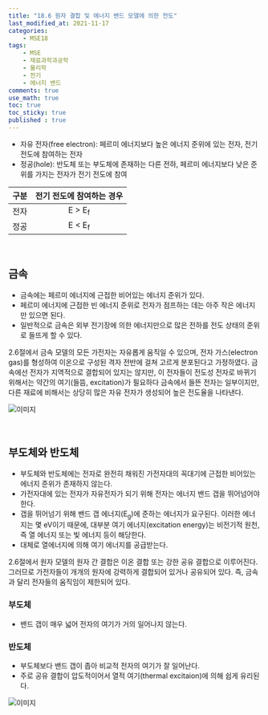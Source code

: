 ```yaml
---
title: "18.6 원자 결합 및 에너지 밴드 모델에 의한 전도"
last_modified_at: 2021-11-17
categories:
    - MSE18
tags:
    - MSE
    - 재료과학과공학
    - 물리학
    - 전기
    - 에너지 밴드
comments: true
use_math: true
toc: true
toc_sticky: true
published : true
---
```


- 자유 전자(free electron): 페르미 에너지보다 높은 에너지 준위에 있는 전자, 전기 전도에 참여하는 전자
- 정공(hole): 반도체 또는 부도체에 존재하는 다른 전하, 페르미 에너지보다 낮은 준위를 가지는 전자가 전기 전도에 참여

|구분|전기 전도에 참여하는 경우|
|---|:---:|
|전자|E > E<sub>f</sub>|
|정공|E < E<sub>f</sub>|

<br/>

<h2>금속</h2>

- 금속에는 페르미 에너지에 근접한 비어있는 에너지 준위가 있다. 
- 페르미 에너지에 근접한 빈 에너지 준위로 전자가 점프하는 데는 아주 작은 에너지만 있으면 된다.
- 일반적으로 금속은 외부 전기장에 의한 에너지만으로 많은 전하를 전도 상태의 준위로 들뜨게 할 수 있다.

2.6절에서 금속 모델의 모든 가전자는 자유롭게 움직일 수 있으며, 전자 가스(electron gas)를 형성하여 이온으로 구성된 격자 전반에 걸쳐 고르게 분포된다고 가정하였다. 금속에선 전자가 지역적으로 결합되어 있지는 않지만, 이 전자들이 전도성 전자로 바뀌기 위해서는 약간의 여기(들뜸, excitation)가 필요하다 금속에서 들뜬 전자는 일부이지만, 다른 재료에 비해서는 상당히 많은 자유 전자가 생성되어 높은 전도율을 나타낸다.

![이미지](https://user-images.githubusercontent.com/79562050/142206556-c34a4d32-2176-4d53-9b14-8b0c80a342d8.jpg)

<br/>

<h2>부도체와 반도체</h2>

- 부도체와 반도체에는 전자로 완전히 채워진 가전자대의 꼭대기에 근접한 비어있는 에너지 준위가 존재하지 않는다.
- 가전자대에 있는 전자가 자유전자가 되기 위해 전자는 에너지 밴드 갭을 뛰어넘어야 한다.
- 갭을 뛰어넘기 위해 밴드 갭 에너지(E<sub>g</sub>)에 준하는 에너지가 요구된다. 이러한 에너지는 몇 eV이기 때문에, 대부분 여기 에너지(excitation energy)는 비전기적 원천, 즉 열 에너지 또는 빛 에너지 등이 해당한다.
- 대체로 열에너지에 의해 여기 에너지를 공급받는다.

2.6절에서 원자 모델의 원자 간 결합은 이온 결합 또는 강한 공유 결합으로 이루어진다. 그러므로 가전자들이 개개의 원자에 강력하게 결합되어 있거나 공유되어 있다. 즉, 금속과 달리 전자들의 움직임이 제한되어 있다. 

<h3>부도체</h3>

- 밴드 갭이 매우 넓어 전자의 여기가 거의 일어나지 않는다.

<h3>반도체</h3>

- 부도체보다 밴드 갭이 좁아 비교적 전자의 여기가 잘 일어난다.
- 주로 공유 결합이 압도적이어서 열적 여기(thermal excitaion)에 의해 쉽게 유리된다.

![이미지](https://user-images.githubusercontent.com/79562050/142206646-375e926e-b22b-430a-9421-4979b006d353.jpg)